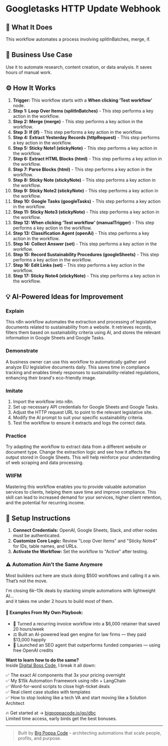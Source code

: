 # Googletasks HTTP Update Webhook

## 🚀 What It Does
This workflow automates a process involving splitInBatches, merge, if.

## 💼 Business Use Case
Use it to automate research, content creation, or data analysis. It saves hours of manual work.

## ⚙️ How It Works
1.  **Trigger:** This workflow starts with a **When clicking ‘Test workflow’** node.
2. **Step 1: Loop Over Items (splitInBatches)** - This step performs a key action in the workflow.
3. **Step 2: Merge (merge)** - This step performs a key action in the workflow.
4. **Step 3: If (if)** - This step performs a key action in the workflow.
5. **Step 4: Extract Yesterday Records (httpRequest)** - This step performs a key action in the workflow.
6. **Step 5: Sticky Note1 (stickyNote)** - This step performs a key action in the workflow.
7. **Step 6: Extract HTML Blocks (html)** - This step performs a key action in the workflow.
8. **Step 7: Parse Blocks (html)** - This step performs a key action in the workflow.
9. **Step 8: Sticky Note (stickyNote)** - This step performs a key action in the workflow.
10. **Step 9: Sticky Note2 (stickyNote)** - This step performs a key action in the workflow.
11. **Step 10: Google Tasks (googleTasks)** - This step performs a key action in the workflow.
12. **Step 11: Sticky Note3 (stickyNote)** - This step performs a key action in the workflow.
13. **Step 12: When clicking ‘Test workflow’ (manualTrigger)** - This step performs a key action in the workflow.
14. **Step 13: Classification Agent (openAi)** - This step performs a key action in the workflow.
15. **Step 14: Collect Answer (set)** - This step performs a key action in the workflow.
16. **Step 15: Record Sustainability Procedures (googleSheets)** - This step performs a key action in the workflow.
17. **Step 16: Edit Links (set)** - This step performs a key action in the workflow.
18. **Step 17: Sticky Note4 (stickyNote)** - This step performs a key action in the workflow.

## 💡 AI-Powered Ideas for Improvement
### Explain
This n8n workflow automates the extraction and processing of legislative documents related to sustainability from a website. It retrieves records, filters them based on sustainability criteria using AI, and stores the relevant information in Google Sheets and Google Tasks.

### Demonstrate
A business owner can use this workflow to automatically gather and analyze EU legislative documents daily. This saves time in compliance tracking and enables timely responses to sustainability-related regulations, enhancing their brand's eco-friendly image.

### Imitate
1. Import the workflow into n8n.
2. Set up necessary API credentials for Google Sheets and Google Tasks.
3. Adjust the HTTP request URL to point to the relevant legislative site.
4. Modify the AI prompt to suit your specific sustainability criteria.
5. Test the workflow to ensure it extracts and logs the correct data.

### Practice
Try adapting the workflow to extract data from a different website or document type. Change the extraction logic and see how it affects the output stored in Google Sheets. This will help reinforce your understanding of web scraping and data processing.

### WIIFM
Mastering this workflow enables you to provide valuable automation services to clients, helping them save time and improve compliance. This skill can lead to increased demand for your services, higher client retention, and the potential for recurring income.

## 🔧 Setup Instructions
1. **Connect Credentials:** OpenAI, Google Sheets, Slack, and other nodes must be authenticated.
2. **Customize Core Logic:** Review "Loop Over Items" and "Sticky Note4" for IDs, table names, and URLs.
3. **Activate the Workflow:** Set the workflow to "Active" after testing.

### ⚠️ Automation Ain’t the Same Anymore

Most builders out here are stuck doing $500 workflows and calling it a win.  
That’s not the move.  

I'm closing $6k–$13k deals by stacking simple automations with lightweight AI...  
and it takes me under 2 hours to build most of them.

#### 🧠 Examples From My Own Playbook:
- 🔁 Turned a recurring invoice workflow into a $6,000 retainer that saved 20 hours/week  
- ⚖️ Built an AI-powered lead gen engine for law firms — they paid $13,000 happily  
- 🚀 Launched an SEO agent that outperforms funded companies — using free OpenAI credits  

**Want to learn how to do the same?**  
Inside [Digital Boss Code](https://bigpoppacode.io/go/dbc), I break it all down:

✅ The exact AI components that 3x your pricing overnight  
✅ My $15k Automation Framework using n8n + LangChain  
✅ Word-for-word scripts to close high-ticket deals  
✅ Real client case studies with templates  
✅ How to stop looking like a tech VA and start moving like a Solution Architect  

🔥 Get started at → [bigpoppacode.io/go/dbc](https://bigpoppacode.io/go/dbc)  
Limited time access, early birds get the best bonuses.

---
> Built by [Big Poppa Code](https://bigpoppacode.io) – architecting automations that scale people, profits, and purpose.
